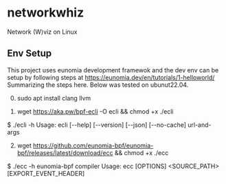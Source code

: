 # networkwhiz
Network (W)viz on Linux

## Env Setup
This project uses eunomia development framewok and the dev env can be setup by following steps at https://eunomia.dev/en/tutorials/1-helloworld/
Summarizing the steps here. Below was tested on ubunut22.04.

0) sudo apt install clang llvm

1) wget https://aka.pw/bpf-ecli -O ecli && chmod +x ./ecli

  $ ./ecli -h
  Usage: ecli [--help] [--version] [--json] [--no-cache] url-and-args

2) wget https://github.com/eunomia-bpf/eunomia-bpf/releases/latest/download/ecc && chmod +x ./ecc

  $ ./ecc -h
  eunomia-bpf compiler
  Usage: ecc [OPTIONS] <SOURCE_PATH> [EXPORT_EVENT_HEADER]

